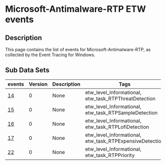 # Microsoft-Antimalware-RTP ETW events

## Description
This page contains the list of events for Microsoft-Antimalware-RTP, as collected by the Event Tracing for Windows.

## Sub Data Sets
|events|Version|Description|Tags|
|---|---|---|---|
|[14](events/event-14.md)|0|None|etw_level_Informational, etw_task_RTPThreatDetection|
|[15](events/event-15.md)|0|None|etw_level_Informational, etw_task_RTPSampleDetection|
|[16](events/event-16.md)|0|None|etw_level_Informational, etw_task_RTPLofiDetection|
|[17](events/event-17.md)|0|None|etw_level_Informational, etw_task_RTPExpensiveDetection|
|[22](events/event-22.md)|0|None|etw_level_Informational, etw_task_RTPPriority|

